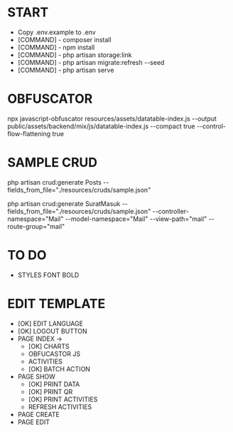 # START
- Copy .env.example to .env
- [COMMAND] - composer install
- [COMMAND] - npm install
- [COMMAND] - php artisan storage:link
- [COMMAND] - php artisan migrate:refresh --seed
- [COMMAND] - php artisan serve

# OBFUSCATOR
npx javascript-obfuscator resources/assets/datatable-index.js --output public/assets/backend/mix/js/datatable-index.js --compact true --control-flow-flattening true

# SAMPLE CRUD
php artisan crud:generate Posts --fields_from_file="./resources/cruds/sample.json"

php artisan crud:generate SuratMasuk --fields_from_file="./resources/cruds/sample.json" --controller-namespace="Mail" --model-namespace="Mail" --view-path="mail" --route-group="mail"

# TO DO 
- STYLES FONT BOLD

# EDIT TEMPLATE
- [OK] EDIT LANGUAGE
- [OK] LOGOUT BUTTON
- PAGE INDEX ->
    - [OK] CHARTS
    - OBFUCASTOR JS
    - ACTIVITIES
    - [OK] BATCH ACTION
- PAGE SHOW
    - [OK] PRINT DATA
    - [OK] PRINT QR
    - [OK] PRINT ACTIVITIES
    - REFRESH ACTIVITIES
- PAGE CREATE
- PAGE EDIT